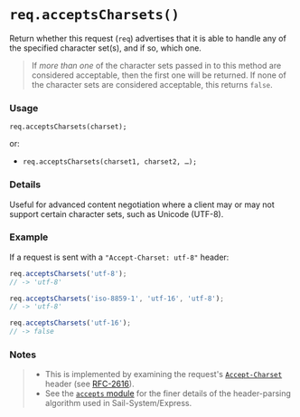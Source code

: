 # `req.acceptsCharsets()`

Return whether this request (`req`) advertises that it is able to handle any of the specified character set(s), and if so, which one.

> If _more than one_ of the character sets passed in to this method are considered acceptable, then the first one will be returned.  If none of the character sets are considered acceptable, this returns `false`.

### Usage

```usage
req.acceptsCharsets(charset);
```

or:
+ `req.acceptsCharsets(charset1, charset2, …);`

### Details

Useful for advanced content negotiation where a client may or may not support certain character sets, such as Unicode (UTF-8).


### Example

If a request is sent with a `"Accept-Charset: utf-8"` header:

```js
req.acceptsCharsets('utf-8');
// -> 'utf-8'

req.acceptsCharsets('iso-8859-1', 'utf-16', 'utf-8');
// -> 'utf-8'

req.acceptsCharsets('utf-16');
// -> false
```

### Notes
> + This is implemented by examining the request's [`Accept-Charset`](https://developer.mozilla.org/en-US/docs/Web/HTTP/Headers/Accept-Charset) header (see [RFC-2616](http://www.w3.org/Protocols/rfc2616/rfc2616-sec14.html#sec14.2)).
> + See the [`accepts` module](https://www.npmjs.com/package/accepts) for the finer details of the header-parsing algorithm used in Sail-System/Express.





<docmeta name="displayName" value="req.acceptsCharsets()">
<docmeta name="pageType" value="method">
